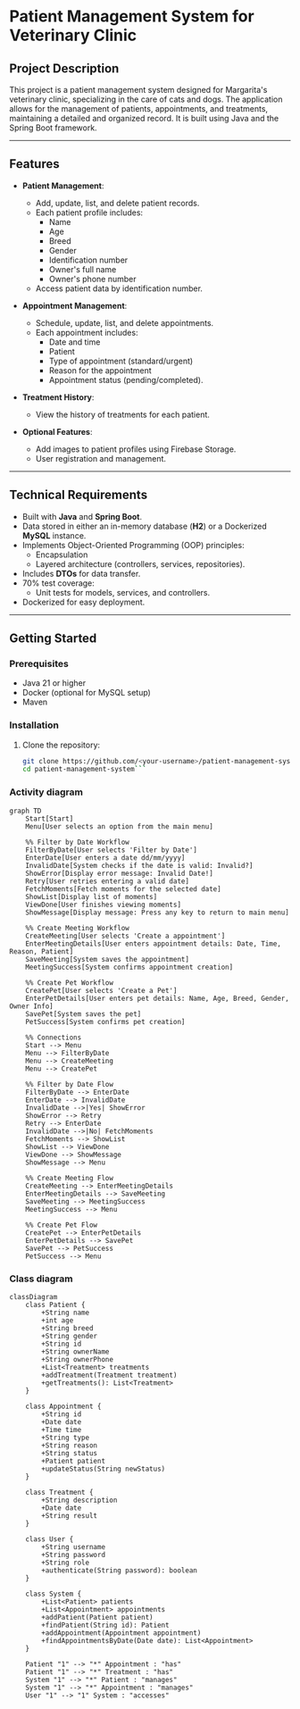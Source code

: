 # Patient Management System for Veterinary Clinic

## Project Description
This project is a patient management system designed for Margarita's veterinary clinic, specializing in the care of cats and dogs. The application allows for the management of patients, appointments, and treatments, maintaining a detailed and organized record. It is built using Java and the Spring Boot framework.

---

## Features
- **Patient Management**:
  - Add, update, list, and delete patient records.
  - Each patient profile includes:
    - Name
    - Age
    - Breed
    - Gender
    - Identification number
    - Owner's full name
    - Owner's phone number
  - Access patient data by identification number.

- **Appointment Management**:
  - Schedule, update, list, and delete appointments.
  - Each appointment includes:
    - Date and time
    - Patient
    - Type of appointment (standard/urgent)
    - Reason for the appointment
    - Appointment status (pending/completed).

- **Treatment History**:
  - View the history of treatments for each patient.

- **Optional Features**:
  - Add images to patient profiles using Firebase Storage.
  - User registration and management.

---

## Technical Requirements
- Built with **Java** and **Spring Boot**.
- Data stored in either an in-memory database (**H2**) or a Dockerized **MySQL** instance.
- Implements Object-Oriented Programming (OOP) principles:
  - Encapsulation
  - Layered architecture (controllers, services, repositories).
- Includes **DTOs** for data transfer.
- 70% test coverage:
  - Unit tests for models, services, and controllers.
- Dockerized for easy deployment.

---

## Getting Started

### Prerequisites
- Java 21 or higher
- Docker (optional for MySQL setup)
- Maven

### Installation
1. Clone the repository:
   ```bash
   git clone https://github.com/<your-username>/patient-management-system.git
   cd patient-management-system```

### Activity diagram
 
```mermaid
graph TD
    Start[Start]
    Menu[User selects an option from the main menu]
    
    %% Filter by Date Workflow
    FilterByDate[User selects 'Filter by Date']
    EnterDate[User enters a date dd/mm/yyyy]
    InvalidDate[System checks if the date is valid: Invalid?]
    ShowError[Display error message: Invalid Date!]
    Retry[User retries entering a valid date]
    FetchMoments[Fetch moments for the selected date]
    ShowList[Display list of moments]
    ViewDone[User finishes viewing moments]
    ShowMessage[Display message: Press any key to return to main menu]

    %% Create Meeting Workflow
    CreateMeeting[User selects 'Create a appointment']
    EnterMeetingDetails[User enters appointment details: Date, Time, Reason, Patient]
    SaveMeeting[System saves the appointment]
    MeetingSuccess[System confirms appointment creation]

    %% Create Pet Workflow
    CreatePet[User selects 'Create a Pet']
    EnterPetDetails[User enters pet details: Name, Age, Breed, Gender, Owner Info]
    SavePet[System saves the pet]
    PetSuccess[System confirms pet creation]

    %% Connections
    Start --> Menu
    Menu --> FilterByDate
    Menu --> CreateMeeting
    Menu --> CreatePet

    %% Filter by Date Flow
    FilterByDate --> EnterDate
    EnterDate --> InvalidDate
    InvalidDate -->|Yes| ShowError
    ShowError --> Retry
    Retry --> EnterDate
    InvalidDate -->|No| FetchMoments
    FetchMoments --> ShowList
    ShowList --> ViewDone
    ViewDone --> ShowMessage
    ShowMessage --> Menu

    %% Create Meeting Flow
    CreateMeeting --> EnterMeetingDetails
    EnterMeetingDetails --> SaveMeeting
    SaveMeeting --> MeetingSuccess
    MeetingSuccess --> Menu

    %% Create Pet Flow
    CreatePet --> EnterPetDetails
    EnterPetDetails --> SavePet
    SavePet --> PetSuccess
    PetSuccess --> Menu
```

### Class diagram

```mermaid
classDiagram
    class Patient {
        +String name
        +int age
        +String breed
        +String gender
        +String id
        +String ownerName
        +String ownerPhone
        +List<Treatment> treatments
        +addTreatment(Treatment treatment)
        +getTreatments(): List<Treatment>
    }
    
    class Appointment {
        +String id
        +Date date
        +Time time
        +String type
        +String reason
        +String status
        +Patient patient
        +updateStatus(String newStatus)
    }
    
    class Treatment {
        +String description
        +Date date
        +String result
    }
    
    class User {
        +String username
        +String password
        +String role
        +authenticate(String password): boolean
    }
    
    class System {
        +List<Patient> patients
        +List<Appointment> appointments
        +addPatient(Patient patient)
        +findPatient(String id): Patient
        +addAppointment(Appointment appointment)
        +findAppointmentsByDate(Date date): List<Appointment>
    }

    Patient "1" --> "*" Appointment : "has"
    Patient "1" --> "*" Treatment : "has"
    System "1" --> "*" Patient : "manages"
    System "1" --> "*" Appointment : "manages"
    User "1" --> "1" System : "accesses"
```


